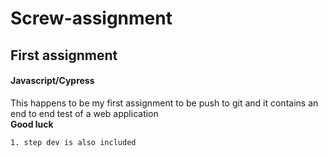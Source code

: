 # Screw-assignment
 ## First assignment  
 #### Javascript/Cypress
 
 This happens to be my first assignment to be push to git 
   and it contains an end to end test of a web application  
    **Good luck** 
    
    1. step dev is also included
 

